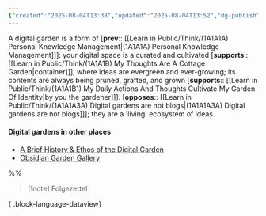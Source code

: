 ```yaml
---
{"created":"2025-08-04T13:38","updated":"2025-08-04T13:52","dg-publish":true,"permalink":"/learn-in-public/think/1-a1-a1-a3-digital-garden/","dgPassFrontmatter":true,"noteIcon":"1"}
---
```


A digital garden is a form of [**prev**:: [[Learn in Public/Think/(1A1A1A) Personal Knowledge Management\|(1A1A1A) Personal Knowledge Management]]]: your digital space is a curated and cultivated [**supports**:: [[Learn in Public/Think/(1A1A1B) My Thoughts Are A Cottage Garden\|container]]], where ideas are evergreen and ever-growing; its contents are always being pruned, grafted, and grown [**supports**:: [[Learn in Public/Think/(1A1A1B1) My Daily Actions And Thoughts Cultivate My Garden Of Identity\|by you the gardener]]]. [**opposes**:: [[Learn in Public/Think/(1A1A1A3A) Digital gardens are not blogs\|(1A1A1A3A) Digital gardens are not blogs]]]; they are a 'living' ecosystem of ideas. 

#### Digital gardens in other places
- [A Brief History & Ethos of the Digital Garden](https://maggieappleton.com/garden-history)
- [Obsidian Garden Gallery](https://vaults.obsidian-community.com/)

%% 
> [!note] Folgezettel
>  
{ .block-language-dataview}